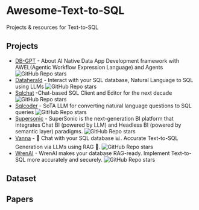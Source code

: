# Awesome-Text-to-SQL
Projects &amp; resources for Text-to-SQL

## Projects

- [DB-GPT](https://github.com/eosphoros-ai/DB-GPT) - About
AI Native Data App Development framework with AWEL(Agentic Workflow Expression Language) and Agents ![GitHub Repo stars](https://img.shields.io/github/stars/eosphoros-ai/DB-GPT?style=social)
- [Dataherald](https://github.com/Dataherald/dataherald) - Interact with your SQL database, Natural Language to SQL using LLMs ![GitHub Repo stars](https://img.shields.io/github/stars/Dataherald/dataherald?style=social)
- [Sqlchat](https://github.com/sqlchat/sqlchat) -Chat-based SQL Client and Editor for the next decade ![GitHub Repo stars](https://img.shields.io/github/stars/sqlchat/sqlchat?style=social)
- [Sqlcoder](https://github.com/defog-ai/sqlcoder) - SoTA LLM for converting natural language questions to SQL queries ![GitHub Repo stars](https://img.shields.io/github/stars/defog-ai/sqlcoder?style=social)
- [Supersonic](https://github.com/tencentmusic/supersonic) - SuperSonic is the next-generation BI platform that integrates Chat BI (powered by LLM) and Headless BI (powered by semantic layer) paradigms. ![GitHub Repo stars](https://img.shields.io/github/stars/tencentmusic/supersonic?style=social)
- [Vanna](https://github.com/vanna-ai/vanna) - 🤖 Chat with your SQL database 📊. Accurate Text-to-SQL Generation via LLMs using RAG 🔄. ![GitHub Repo stars](https://img.shields.io/github/stars/vanna-ai/vanna?style=social)
- [WrenAI](https://github.com/canner/WrenAI) - WrenAI makes your database RAG-ready. Implement Text-to-SQL more accurately and securely. ![GitHub Repo stars](https://img.shields.io/github/stars/canner/WrenAI?style=social)

## Dataset

## Papers
